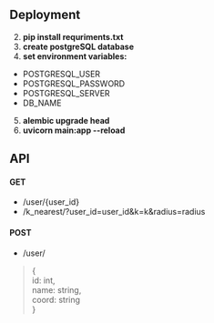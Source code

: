 ## Deployment
2. **pip install requriments.txt**
3. **create postgreSQL database**
4. **set environment variables:**
+ POSTGRESQL_USER
+ POSTGRESQL_PASSWORD 
+ POSTGRESQL_SERVER 
+ DB_NAME
5. **alembic upgrade head**
6. **uvicorn main:app --reload**

## API
#### GET
+ /user/{user_id}
+ /k_nearest/?user_id=user_id&k=k&radius=radius

#### POST
+ /user/  
> {  
> id:	int,  
> name: string,  
> coord: string  
> }  
